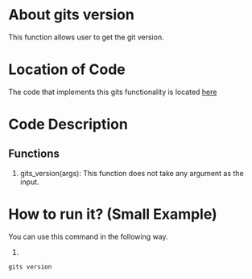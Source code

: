 # About gits version

This function allows user to get the git version.

# Location of Code

The code that implements this gits functionality is located [here](https://github.com/hiralbhanu/GITS2.1-I.R.I.S/tree/master/code/gits_version.py)

# Code Description

## Functions

1. gits_version(args):
   This function does not take any argument as the input.

# How to run it? (Small Example)

You can use this command in the following way.

1.

```
gits version
```
